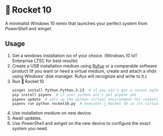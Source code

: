 # 🚀 Rocket 10

A minimalist Windows 10 remix that launches your perfect system from *PowerShell* and *winget*.

## Usage

1. Get a windows installation iso of your choice. (Windows 10 IoT Enterprise LTSC for best results)
2. Create a USB installation medium using [Rufus](https://rufus.ie) or a comparable software product (If you want or need a virtual medium, create and attach a vhdx using Windows' disk manager. Rufus will recognize and write to it.)
3. Run 🚀 Rocket 10
   ```bash
   winget install Python.Python.3.13  # if you ain't got a recent python yet
   pip install pipenv  # if your python ain't got pipenv yet
   pipenv update  # sets up the python virtual environment for rocket10.py from Pipfile
   pipenv run python rocket10.py  # executes 🚀 Rocket 10 in its virtual environment; modifies installation medium from step 2 for step 4
   ```
4. Use installation medium on new device.
5. Await updates.
6. Use *PowerShell* and *winget* on the new device to configure the exact system you need.
